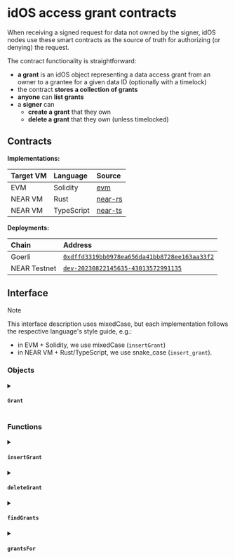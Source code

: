 # idOS access grant contracts

When receiving a signed request for data not owned by the signer, idOS nodes use these smart contracts as the source of truth for authorizing (or denying) the request.

The contract functionality is straightforward:

- **a grant** is an idOS object representing a data access grant from an owner to a grantee for a given data ID (optionally with a timelock)
- the contract **stores a collection of grants**
- **anyone** can **list grants**
- a **signer** can
    - **create a grant** that they own
    - **delete a grant** that they own (unless timelocked)

## Contracts

**Implementations:**

| Target VM | Language | Source |
| :- | :- | :- |
| EVM | Solidity | [evm](evm) |
| NEAR VM | Rust | [near-rs](near-rs) |
| NEAR VM | TypeScript | [near-ts](near-ts) |

**Deployments:**

| Chain | Address |
| :- | :- |
| Goerli | [`0xdffd3319bb0978ea656da41bb8728ee163aa33f2`](https://goerli.etherscan.io/address/0xdffd3319bb0978ea656da41bb8728ee163aa33f2#code) |
| NEAR Testnet | [`dev-20230822145635-43013572991135`](https://explorer.testnet.near.org/accounts/dev-20230822145635-43013572991135) |

## Interface

> [!NOTE]
> This interface description uses mixedCase, but each implementation follows the respective language's style guide, e.g.:
> * in EVM + Solidity, we use mixedCase (`insertGrant`)
> * in NEAR VM + Rust/TypeScript, we use snake_case (`insert_grant`).

### Objects

<details><summary><h4><code>Grant</code></h4></summary>

Represents an access grant from a data owner, to a grantee, for a given data ID, until a given time.

**Variables**
- `owner`: address
- `grantee`: address
- `dataId`: string
- `lockedUntil`: 256-bit unsigned integer

</details>

### Functions

<details><summary><h4><code>insertGrant</code></h4></summary>

Creates a new access grant.

**Arguments**

- required
  - `grantee`: address
  - `dataId`: string
- optional
  - `lockedUntil`: 256-bit unsigned integer

**Implements**

- creates `Grant(signer, grantee, dataId, lockedUntil)`
- reverts if this grant already exists

</details>

<details><summary><h4><code>deleteGrant</code></h4></summary>

Deletes an existing access grant.

**Arguments**

- required
  - `grantee`: address
  - `dataId`: string
- optional
  - `lockedUntil`: 256-bit unsigned integer

**Implements**

- if given `lockedUntil`
    - deletes `Grant(signer, grantee, dataId, lockedUntil)`
    - reverts if `lockedUntil` is in the past
- else
    - deletes all `Grant(signer, grantee, dataId, *)`
    - reverts if any `lockedUntil` is in the past

</details>

<details><summary><h4><code>findGrants</code></h4></summary>

Lists grants matching the provided arguments.

**Arguments**

- required (both or either)
  - `owner`: address
  - `grantee`: address
- optional
  - `dataId`: string

**Implements**

Performs a wildcard search, matching existing grants to given arguments, which must follow one of these patterns:

```
{ owner, grantee, dataId }
{ owner, grantee, ****** }
{ owner, *******, dataId }
{ owner, *******, ****** }
{ *****, grantee, dataId }
{ *****, grantee, ****** }
```

**Returns**

A list of 0+ `Grant`s

</details>

<details><summary><h4><code>grantsFor</code></h4></summary>

Lists grants matching the provided arguments.

**Arguments**

- required
  - `grantee`: address
  - `dataId`: string

**Implements**

Calls `grantsBy` with no `owner` argument.

**Returns**

A list of 0+ `Grant`s

</details>
